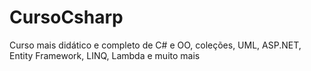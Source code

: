 # CursoCsharp
Curso mais didático e completo de C# e OO, coleções, UML, ASP.NET, Entity Framework, LINQ, Lambda e muito mais
